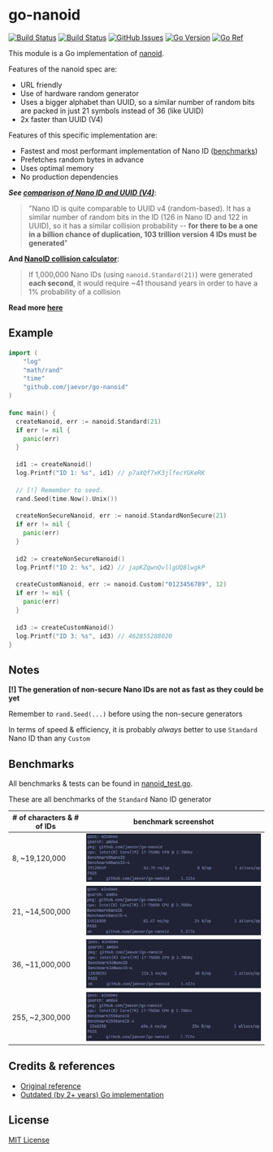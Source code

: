 # **go-nanoid**

[![Build Status](https://github.com/jaevor/go-nanoid/workflows/tests/badge.svg)](https://github.com/jaevor/go-nanoid/actions)
[![Build Status](https://github.com/jaevor/go-nanoid/workflows/lint/badge.svg)](https://github.com/jaevor/go-nanoid/actions)
[![GitHub Issues](https://img.shields.io/github/issues/jaevor/go-nanoid.svg)](https://github.com/jaevor/go-nanoid/issues)
[![Go Version](https://img.shields.io/github/go-mod/go-version/jaevor/go-nanoid?label=Go)](https://github.com/jaevor/go-nanoid/blob/master/go.mod)
[![Go Ref](https://pkg.go.dev/badge/github.com/jaevor/go-nanoid)](https://pkg.go.dev/github.com/jaevor/go-nanoid)

This module is a Go implementation of [nanoid](https://github.com/ai/nanoid).

Features of the nanoid spec are:
- URL friendly
- Use of hardware random generator
- Uses a bigger alphabet than UUID, so a similar number of random bits are packed in just 21 symbols instead of 36 (like UUID)
- 2x faster than UUID (V4)

Features of this specific implementation are:
- Fastest and most performant implementation of Nano ID ([benchmarks](#benchmarks))
- Prefetches random bytes in advance
- Uses optimal memory
- No production dependencies

***See [comparison of Nano ID and UUID (V4)](https://github.com/ai/nanoid/blob/main/README.md#comparison-with-uuid)***:
>"Nano ID is quite comparable to UUID v4 (random-based). It has a similar number of random bits in the ID (126 in Nano ID and 122 in UUID), so it has a similar collision probability -- **for there to be a one in a billion chance of duplication, 103 trillion version 4 IDs must be generated**"

**And [NanoID collision calculator](https://zelark.github.io/nano-id-cc/)**:
> If 1,000,000 Nano IDs (using `nanoid.Standard(21)`) were generated **each second**, it would require ~41 thousand years in order to have a 1% probability of a collision 

**Read more [here](https://github.com/ai/nanoid/blob/main/README.md)**

## Example

```go
import (
	"log"
	"math/rand"
	"time"
	"github.com/jaevor/go-nanoid"
)

func main() {
  createNanoid, err := nanoid.Standard(21)
  if err != nil {
    panic(err)
  }

  id1 := createNanoid()
  log.Printf("ID 1: %s", id1) // p7aXQf7xK3jlfecYGKeRK

  // [!] Remember to seed. 
  rand.Seed(time.Now().Unix())

  createNonSecureNanoid, err := nanoid.StandardNonSecure(21)
  if err != nil {
    panic(err)
  }

  id2 := createNonSecureNanoid()
  log.Printf("ID 2: %s", id2) // japKZqwnQvllgUQ8lwgkP

  createCustomNanoid, err := nanoid.Custom("0123456789", 12)
  if err != nil {
    panic(err)
  }

  id3 := createCustomNanoid()
  log.Printf("ID 3: %s", id3) // 462855288020
}

```
## Notes
**[!] The generation of non-secure Nano IDs are not as fast as they could be yet**

Remember to `rand.Seed(...)` before using the non-secure generators

In terms of speed & efficiency, it is probably *always* better to use `Standard` Nano ID than any `Custom`

## Benchmarks
All benchmarks & tests can be found in [nanoid_test.go](./nanoid_test.go).

These are all benchmarks of the `Standard` Nano ID generator

| # of characters & # of IDs | benchmark screenshot |
| -------------------------- | ---------- |
| 8, ~19,120,000             | <img src="img/benchmark-8.png">   |
| 21, ~14,500,000            | <img src="img/benchmark-21.png">  |
| 36, ~11,000,000            | <img src="img/benchmark-36.png">  |
| 255, ~2,300,000            | <img src="img/benchmark-255.png"> |

## Credits & references
- [Original reference](https://github.com/ai/nanoid)
- [Outdated (by 2+ years) Go implementation](https://github.com/matoous/go-nanoid)

## License
[MIT License](./LICENSE)
